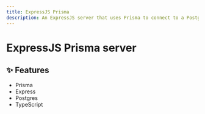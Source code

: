 ```yaml
---
title: ExpressJS Prisma
description: An ExpressJS server that uses Prisma to connect to a PostgreSQL database
---
```


# ExpressJS Prisma server

## ✨ Features

- Prisma
- Express
- Postgres
- TypeScript

